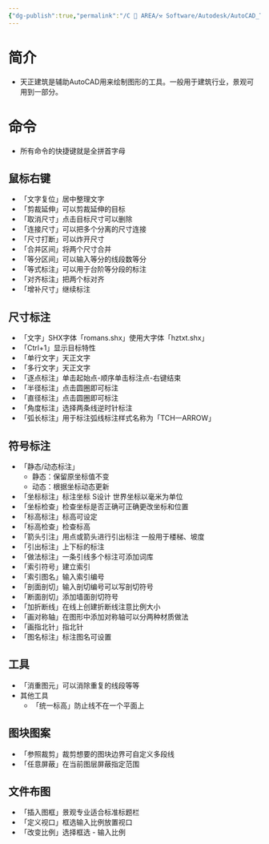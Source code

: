 ```yaml
---
{"dg-publish":true,"permalink":"/C 📔 AREA/⚒️ Software/Autodesk/AutoCAD_TArch/","tags":["software"],"noteIcon":"2","created":"2024-07-04T13:45:17.000+08:00","updated":"2024-11-05T23:48:11.662+08:00"}
---
```


# 简介  
-   天正建筑是辅助AutoCAD用来绘制图形的工具。一般用于建筑行业，景观可用到一部分。  
# 命令  
-   所有命令的快捷键就是全拼首字母  
## 鼠标右键  
-   「文字复位」居中整理文字 
-   「剪裁延伸」可以剪裁延伸的目标  
-   「取消尺寸」点击目标尺寸可以删除  
-   「连接尺寸」可以把多个分离的尺寸连接  
-   「尺寸打断」可以炸开尺寸  
-   「合并区间」将两个尺寸合并  
-   「等分区间」可以输入等分的线段数等分  
-   「等式标注」可以用于台阶等分段的标注  
-   「对齐标注」把两个标对齐  
-   「增补尺寸」继续标注  
## 尺寸标注  
-   「文字」SHX字体「romans.shx」使用大字体「hztxt.shx」  
-   「Ctrl+1」显示目标特性  
-   「单行文字」天正文字  
-   「多行文字」天正文字  
-   「逐点标注」单击起始点-顺序单击标注点-右键结束  
-   「半径标注」点击圆圈即可标注  
-   「直径标注」点击圆圈即可标注  
-   「角度标注」选择两条线逆时针标注  
-   「弧长标注」用于标注弧线标注样式名称为「TCH一ARROW」  
## 符号标注  
-   「静态/动态标注」  
	-   静态：保留原坐标值不变  
	-   动态：根据坐标动态更新  
-   「坐标标注」标注坐标 S设计 世界坐标以毫米为单位  
-   「坐标检查」检查坐标是否正确可正确更改坐标和位置  
-   「标高标注」标高可设定  
-   「标高检查」检查标高  
-   「箭头引注」用点或箭头进行引出标注 一般用于楼梯、坡度  
-   「引出标注」上下标的标注  
-   「做法标注」一条引线多个标注可添加词库  
-   「索引符号」建立索引  
-   「索引图名」输入索引编号  
-   「剖面剖切」输入剖切编号可以写剖切符号  
-   「断面剖切」添加墙面剖切符号  
-   「加折断线」在线上创建折断线注意比例大小  
-   「画对称轴」在图形中添加对称轴可以分两种材质做法  
-   「画指北针」指北针  
-   「图名标注」标注图名可设置  
## 工具  
-   「消重图元」可以消除重复的线段等等  
-   其他工具  
	-   「统一标高」防止线不在一个平面上  
## 图块图案  
-   「参照裁剪」裁剪想要的图块边界可自定义多段线  
-   「任意屏蔽」在当前图层屏蔽指定范围  
## 文件布图  
-   「插入图框」景观专业适合标准标题栏  
-   「定义视口」框选输入比例放置视口  
-   「改变比例」选择框选 - 输入比例